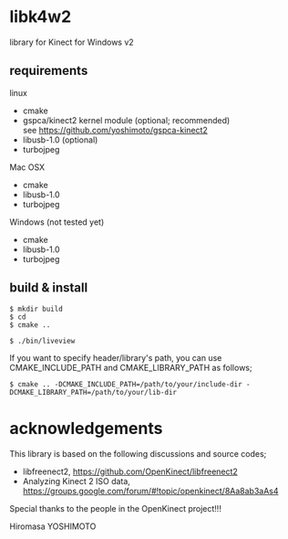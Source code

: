 # libk4w2
library for Kinect for Windows v2


## requirements

linux
 - cmake
 - gspca/kinect2 kernel module (optional; recommended)  
   see https://github.com/yoshimoto/gspca-kinect2
 - libusb-1.0 (optional)
 - turbojpeg

Mac OSX
- cmake
- libusb-1.0 
- turbojpeg

Windows (not tested yet)
 - cmake
 - libusb-1.0
 - turbojpeg

## build & install

```
$ mkdir build
$ cd
$ cmake ..
```

```
$ ./bin/liveview
```


If you want to specify header/library's path, you can use CMAKE_INCLUDE_PATH and CMAKE_LIBRARY_PATH as follows;
```
$ cmake .. -DCMAKE_INCLUDE_PATH=/path/to/your/include-dir -DCMAKE_LIBRARY_PATH=/path/to/your/lib-dir
```


# acknowledgements
This library is based on the following discussions and source codes;
- libfreenect2, https://github.com/OpenKinect/libfreenect2
- Analyzing Kinect 2 ISO data, https://groups.google.com/forum/#!topic/openkinect/8Aa8ab3aAs4

Special thanks to the people in the OpenKinect project!!!

Hiromasa YOSHIMOTO
